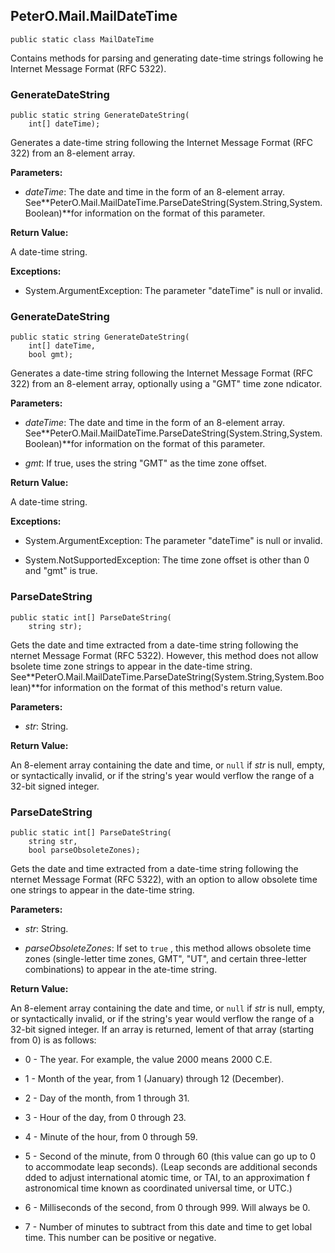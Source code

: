 ## PeterO.Mail.MailDateTime

    public static class MailDateTime

Contains methods for parsing and generating date-time strings following he Internet Message Format (RFC 5322).

### GenerateDateString

    public static string GenerateDateString(
        int[] dateTime);

Generates a date-time string following the Internet Message Format (RFC 322) from an 8-element array.

<b>Parameters:</b>

 * <i>dateTime</i>: The date and time in the form of an 8-element array. See**PeterO.Mail.MailDateTime.ParseDateString(System.String,System.Boolean)**for information on the format of this parameter.

<b>Return Value:</b>

A date-time string.

<b>Exceptions:</b>

 * System.ArgumentException:
The parameter "dateTime" is null or invalid.

### GenerateDateString

    public static string GenerateDateString(
        int[] dateTime,
        bool gmt);

Generates a date-time string following the Internet Message Format (RFC 322) from an 8-element array, optionally using a "GMT" time zone ndicator.

<b>Parameters:</b>

 * <i>dateTime</i>: The date and time in the form of an 8-element array. See**PeterO.Mail.MailDateTime.ParseDateString(System.String,System.Boolean)**for information on the format of this parameter.

 * <i>gmt</i>: If true, uses the string "GMT" as the time zone offset.

<b>Return Value:</b>

A date-time string.

<b>Exceptions:</b>

 * System.ArgumentException:
The parameter "dateTime" is null or invalid.

 * System.NotSupportedException:
The time zone offset is other than 0 and "gmt" is true.

### ParseDateString

    public static int[] ParseDateString(
        string str);

Gets the date and time extracted from a date-time string following the nternet Message Format (RFC 5322). However, this method does not allow bsolete time zone strings to appear in the date-time string. See**PeterO.Mail.MailDateTime.ParseDateString(System.String,System.Boolean)**for information on the format of this method's return value.

<b>Parameters:</b>

 * <i>str</i>: String.

<b>Return Value:</b>

An 8-element array containing the date and time, or `
        null
      ` if <i>str</i>
is null, empty, or syntactically invalid, or if the string's year would verflow the range of a 32-bit signed integer.

### ParseDateString

    public static int[] ParseDateString(
        string str,
        bool parseObsoleteZones);

Gets the date and time extracted from a date-time string following the nternet Message Format (RFC 5322), with an option to allow obsolete time one strings to appear in the date-time string.

<b>Parameters:</b>

 * <i>str</i>: String.

 * <i>parseObsoleteZones</i>: If set to `
        true
      ` , this method allows obsolete time zones (single-letter time zones, GMT", "UT", and certain three-letter combinations) to appear in the ate-time string.

<b>Return Value:</b>

An 8-element array containing the date and time, or `
        null
      ` if <i>str</i>
is null, empty, or syntactically invalid, or if the string's year would verflow the range of a 32-bit signed integer. If an array is returned, lement of that array (starting from 0) is as follows:

 * 0 - The year. For example, the value 2000 means 2000 C.E.

 * 1 - Month of the year, from 1 (January) through 12 (December).

 * 2 - Day of the month, from 1 through 31.

 * 3 - Hour of the day, from 0 through 23.

 * 4 - Minute of the hour, from 0 through 59.

 * 5 - Second of the minute, from 0 through 60 (this value can go up to 0 to accommodate leap seconds). (Leap seconds are additional seconds dded to adjust international atomic time, or TAI, to an approximation f astronomical time known as coordinated universal time, or UTC.)

 * 6 - Milliseconds of the second, from 0 through 999. Will always be 0.

 * 7 - Number of minutes to subtract from this date and time to get lobal time. This number can be positive or negative.
